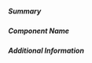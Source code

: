 <!--
Describe the change in summary section, including rationale and degin decisions.
Include "Fixes #nnn" if you are fixing an existing issue.

In "Component Name" section write which component is changed in this PR. This
will help us review your PR quicker.

If you have more information you want to add, write them in "Additional
Information" section. This is usually used to help others understand your
motivation behind this change. A step-by-step reproduction of the problem is
helpful if there is no related issue.
-->

##### Summary

##### Component Name

##### Additional Information